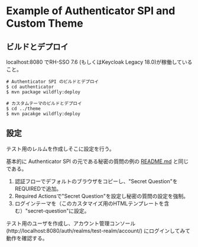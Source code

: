 # Example of Authenticator SPI and Custom Theme

## ビルドとデプロイ

localhost:8080 でRH-SSO 7.6 (もしくはKeycloak Legacy 18.0)が稼働していること。

```shell
# Authenticator SPI のビルドとデプロイ
$ cd authenticator
$ mvn package wildfly:deploy

# カスタムテーマのビルドとデプロイ
$ cd ../theme
$ mvn pacakge wildfly:deploy
```

## 設定

テスト用のレルムを作成しそこに設定を行う。

基本的に Authenticator SPI の元である秘密の質問の例の [README.md](https://github.com/keycloak/keycloak/tree/18.0.2/examples/providers/authenticator) と同じである。

1. 認証フローでデフォルトのブラウザをコピーし、"Secret Question"をREQUIREDで追加。
2. Required Actionsで"Secret Question"を設定し秘密の質問の設定を強制。
3. ログインテーマを（このカスタマイズ用のHTMLテンプレートを含む）"secret-question"に設定。

テスト用のユーザを作成し、アカウント管理コンソール (http://localhost:8080/auth/realms/test-realm/account/) にログインしてみて動作を確認する。

